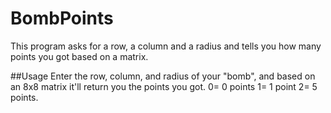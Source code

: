 # BombPoints
This program asks for a row, a column and a radius and tells you how many points you got based on a matrix.

##Usage
Enter the row, column, and radius of your "bomb", and based on an 8x8 matrix it'll return you the points you got.
0= 0 points
1= 1 point
2= 5 points.
